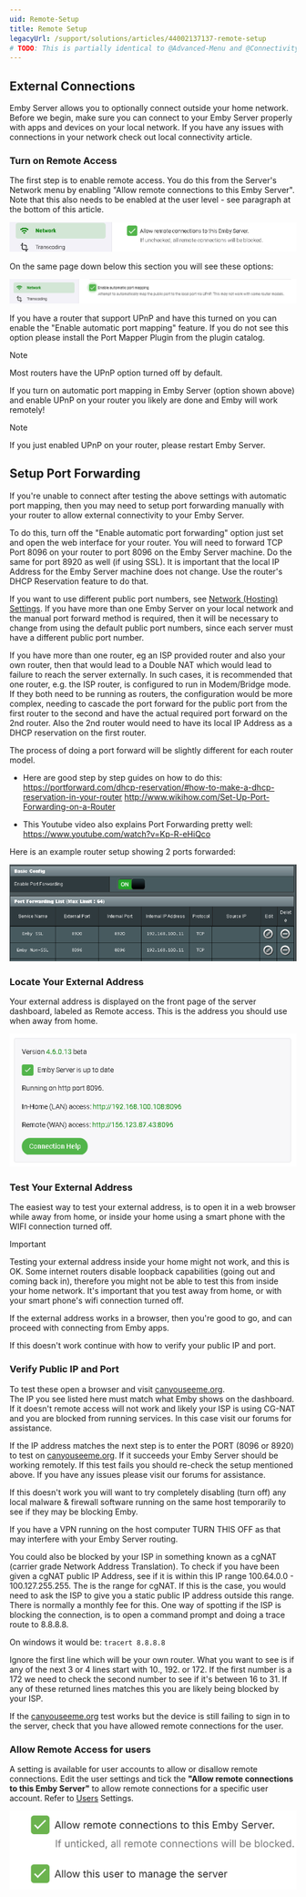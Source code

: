 ```yaml
---
uid: Remote-Setup
title: Remote Setup
legacyUrl: /support/solutions/articles/44002137137-remote-setup
# TODO: This is partially identical to @Advanced-Menu and @Connectivity
---
```


## External Connections

Emby Server allows you to optionally connect outside your home network. Before we begin, make sure you can connect to your Emby Server properly with apps and devices on your local network.
If you have any issues with connections in your network check out local connectivity article.

### Turn on Remote Access

The first step is to enable remote access. You do this from the Server's Network menu by enabling "Allow remote connections to this Emby Server". Note that this also needs to be enabled at the user level - see paragraph at the bottom of this article.

![Remote Setup1](images/server/remote_setup1.png)

On the same page down below this section you will see these options:

![Remote Setup2](images/server/remote_setup2.png)

If you have a router that support UPnP and have this turned on you can enable the "Enable automatic port mapping" feature. If you do not see this option please install the Port Mapper Plugin from the plugin catalog.  

> [!NOTE]
> Most routers have the UPnP option turned off by default.

If you turn on automatic port mapping in Emby Server (option shown above) and enable UPnP on your router you likely are done and Emby will work remotely!

> [!NOTE]
> If you just enabled UPnP on your router, please restart Emby Server.

## Setup Port Forwarding

If you're unable to connect after testing the above settings with automatic port mapping, then you may need to setup port forwarding manually with your router to allow external connectivity to your Emby Server.

To do this, turn off the "Enable automatic port forwarding" option just set and open the web interface for your router. You will need to forward TCP Port 8096 on your router to port 8096 on the Emby Server machine. Do the same for port 8920 as well (if using SSL). It is important that the local IP Address for the Emby Server machine does not change. Use the router's DHCP Reservation feature to do that.

If you want to use different public port numbers, see [Network (Hosting) Settings](Hosting-Settings.md).  If you have more than one Emby Server on your local network and the manual port forward method is required, then it will be necessary to change from using the default public port numbers, since each server must have a different public port number.

If you have more than one router, eg an ISP provided router and also your own router, then that would lead to a Double NAT which would lead to failure to reach the server externally.  In such cases, it is recommended that one router, e.g. the ISP router, is configured to run in Modem/Bridge mode.  If they both need to be running as routers, the configuration would be more complex, needing to cascade the port forward for the public port from the first router to the second and have the actual required port forward on the 2nd router.  Also the 2nd router would need to have its local IP Address as a DHCP reservation on the first router.

The process of doing a port forward will be slightly different for each router model. 

- Here are good step by step guides on how to do this:
  https://portforward.com/dhcp-reservation/#how-to-make-a-dhcp-reservation-in-your-router
  http://www.wikihow.com/Set-Up-Port-Forwarding-on-a-Router

- This Youtube video also explains Port Forwarding pretty well:
  https://www.youtube.com/watch?v=Kp-R-eHiQco

Here is an example router setup showing 2 ports forwarded:

![Remote Setup3](images/server/remote_setup3.png)

### Locate Your External Address
Your external address is displayed on the front page of the server dashboard, labeled as Remote access. This is the address you should use when away from home.

![Remote Setup4](images/server/remote_setup4.png)

### Test Your External Address

The easiest way to test your external address, is to open it in a web browser while away from home, or inside your home using a smart phone with the WIFI connection turned off.

> [!IMPORTANT]
> Testing your external address inside your home might not work, and this is OK. Some internet routers disable loopback capabilities (going out and coming back in), therefore you might not be able to test this from inside your home network. It's important that you test away from home, or with your smart phone's wifi connection turned off.

If the external address works in a browser, then you're good to go, and can proceed with connecting from Emby apps.

If this doesn't work continue with how to verify your public IP and port.

### Verify Public IP and Port

To test these open a browser and visit [canyouseeme.org](http://www.canyouseeme.org).  
The IP you see listed here must match what Emby shows on the dashboard.  If it doesn't remote access will not work and likely your ISP is using CG-NAT and you are blocked from running services.  In this case visit our forums for assistance.

If the IP address matches the next step is to enter the PORT (8096 or 8920) to test on [canyouseeme.org](http://www.canyouseeme.org). If it succeeds your Emby Server should be working remotely.  If this test fails you should re-check the setup mentioned above. If you have any issues please visit our forums for assistance.

If this doesn't work you will want to try completely disabling (turn off) any local malware & firewall software running on the same host temporarily to see if they may be blocking Emby.

If you have a VPN running on the host computer TURN THIS OFF as that may interfere with your Emby Server routing.

You could also be blocked by your ISP in something known as a cgNAT (carrier grade Network Address Translation).  To check if you have been given a cgNAT public IP Address, see if it is within this IP range 100.64.0.0 - 100.127.255.255. The is the range for cgNAT. If this is the case, you would need to ask the ISP to give you a static public IP address outside this range. There is normally a monthly fee for this.  One way of spotting if the ISP is blocking the connection, is to open a command prompt and doing a trace route to 8.8.8.8.

On windows it would be: `tracert 8.8.8.8`

Ignore the first line which will be your own router.  What you want to see is if any of the next 3 or 4 lines start with 10., 192. or 172.  If the first number is a 172 we need to check the second number to see if it's between 16 to 31.  If any of these returned lines matches this you are likely being blocked by your ISP.

If the [canyouseeme.org](http://www.canyouseeme.org) test works but the device is still failing to sign in to the server, check that you have allowed remote connections for the user.

### Allow Remote Access for users

A setting is available for user accounts to allow or disallow remote connections. Edit the user settings and tick the **"Allow remote connections to this Emby Server"** to allow remote connections for a specific user account. Refer to [Users](Users.md) Settings. 

![](images/server/users18.png)